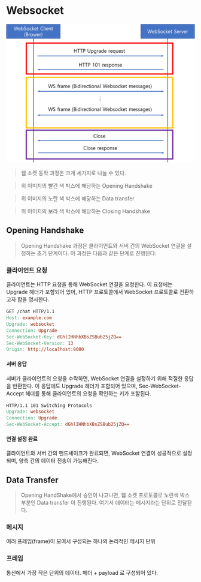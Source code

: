 # Websocket 

![websocket1](images/websocket1.png)



> 웹 소켓 동작 과정은 크게 세가지로 나눌 수 있다.

> 위 이미지의 빨간 색 박스에 해당하는 Opening Handshake

> 위 이미지의 노란 색 박스에 해당하는 Data transfer

> 위 이미지의 보라 색 박스에 해당하는 Closing Handshake


## Opening Handshake

> Opening Handshake 과정은 클라이언트와 서버 간의 WebSocket 연결을 설정하는 초기 단계이다. 이 과정은 다음과 같은 단계로 진행된다:

### 클라이언트 요청

클라이언트는 HTTP 요청을 통해 WebSocket 연결을 요청한다. 이 요청에는 Upgrade 헤더가 포함되어 있어, HTTP 프로토콜에서 WebSocket 프로토콜로 전환하고자 함을 명시한다.

``` makefile
GET /chat HTTP/1.1
Host: example.com
Upgrade: websocket
Connection: Upgrade
Sec-WebSocket-Key: dGhlIHNhbXBsZSBub25jZQ==
Sec-WebSocket-Version: 13
Origin: http://localhost:8080
```

#### 서버 응답

서버가 클라이언트의 요청을 수락하면, WebSocket 연결을 설정하기 위해 적절한 응답을 반환한다. 이 응답에도 Upgrade 헤더가 포함되어 있으며, Sec-WebSocket-Accept 헤더를 통해 클라이언트의 요청을 확인하는 키가 포함된다.

```makefile
HTTP/1.1 101 Switching Protocols
Upgrade: websocket
Connection: Upgrade
Sec-WebSocket-Accept: dGhlIHNhbXBsZSBub25jZQ==
```

#### 연결 설정 완료

클라이언트와 서버 간의 핸드셰이크가 완료되면, WebSocket 연결이 성공적으로 설정되며, 양측 간의 데이터 전송이 가능해진다.


## Data Transfer

> Opening HandShake에서 승인이 나고나면, 웹 소켓 프로토콜로 노란색 박스 부분인 Data transfer 이 진행된다. 여기서 데이터는 메시지라는 단위로 전달된다.

 

### 메시지
여러 프레임(frame)이 모여서 구성되는 하나의 논리적인 메시지 단위

 

### 프레임
통신에서 가장 작은 단위의 데이터. 헤더 + payload 로 구성되어 있다.

